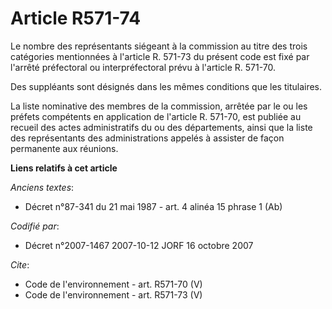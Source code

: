 # Article R571-74

Le nombre des représentants siégeant à la commission au titre des trois catégories mentionnées à l'article R. 571-73 du
présent code est fixé par l'arrêté préfectoral ou interpréfectoral prévu à l'article R. 571-70. 

Des suppléants sont désignés dans les mêmes conditions que les titulaires. 

La liste nominative des membres de la commission, arrêtée par le ou les préfets compétents en application de l'article R.
571-70, est publiée au recueil des actes administratifs du ou des départements, ainsi que la liste des représentants des
administrations appelés à assister de façon permanente aux réunions.

**Liens relatifs à cet article**

_Anciens textes_:

  - Décret n°87-341 du 21 mai 1987 - art. 4 alinéa 15 phrase 1 (Ab)

_Codifié par_:

  - Décret n°2007-1467 2007-10-12 JORF 16 octobre 2007

_Cite_:

  - Code de l'environnement - art. R571-70 (V)
  - Code de l'environnement - art. R571-73 (V)
